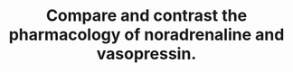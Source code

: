 ---
title: "Compare and contrast the pharmacology of noradrenaline and vasopressin."
entityType: SAQ
exam: PEX
college: CICM
year: 2020
sitting: A
question: 10
passRate: 49
EC_expectedDomains:
- "Better answers identified key points of difference and overlap in areas such as structure, pharmacokinetics, pharmacodynamics, mechanism of action, adverse effects and contraindications."
EC_errorsCommon:
- "Overall knowledge was deemed to be superficial and lacked integration."
EC_extraCredit:
- "These are both level 1 drugs regularly used in intensive care."
- "Significant depth and detail of each drug were expected."
- "A tabular list of individual drug pharmacological properties alongside each other did not score as well as answers which highlighted key areas of difference and similarities."
---
